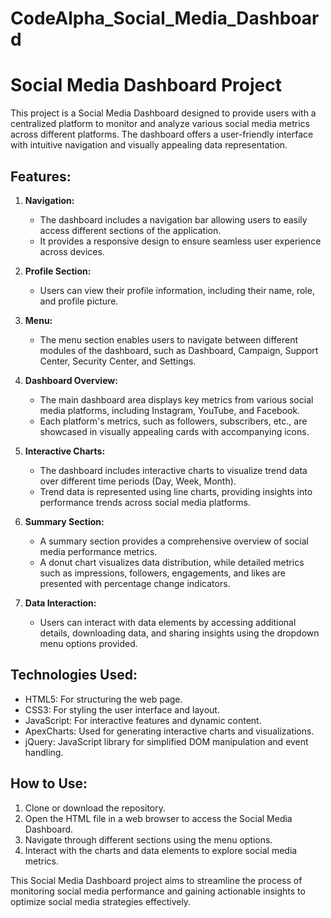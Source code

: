 # CodeAlpha_Social_Media_Dashboard

# Social Media Dashboard Project

This project is a Social Media Dashboard designed to provide users with a centralized platform to monitor and analyze various social media metrics across different platforms. The dashboard offers a user-friendly interface with intuitive navigation and visually appealing data representation.

## Features:

1. **Navigation:**
   - The dashboard includes a navigation bar allowing users to easily access different sections of the application.
   - It provides a responsive design to ensure seamless user experience across devices.

2. **Profile Section:**
   - Users can view their profile information, including their name, role, and profile picture.

3. **Menu:**
   - The menu section enables users to navigate between different modules of the dashboard, such as Dashboard, Campaign, Support Center, Security Center, and Settings.

4. **Dashboard Overview:**
   - The main dashboard area displays key metrics from various social media platforms, including Instagram, YouTube, and Facebook.
   - Each platform's metrics, such as followers, subscribers, etc., are showcased in visually appealing cards with accompanying icons.

5. **Interactive Charts:**
   - The dashboard includes interactive charts to visualize trend data over different time periods (Day, Week, Month).
   - Trend data is represented using line charts, providing insights into performance trends across social media platforms.

6. **Summary Section:**
   - A summary section provides a comprehensive overview of social media performance metrics.
   - A donut chart visualizes data distribution, while detailed metrics such as impressions, followers, engagements, and likes are presented with percentage change indicators.

7. **Data Interaction:**
   - Users can interact with data elements by accessing additional details, downloading data, and sharing insights using the dropdown menu options provided.

## Technologies Used:

- HTML5: For structuring the web page.
- CSS3: For styling the user interface and layout.
- JavaScript: For interactive features and dynamic content.
- ApexCharts: Used for generating interactive charts and visualizations.
- jQuery: JavaScript library for simplified DOM manipulation and event handling.

## How to Use:

1. Clone or download the repository.
2. Open the HTML file in a web browser to access the Social Media Dashboard.
3. Navigate through different sections using the menu options.
4. Interact with the charts and data elements to explore social media metrics.

This Social Media Dashboard project aims to streamline the process of monitoring social media performance and gaining actionable insights to optimize social media strategies effectively.
